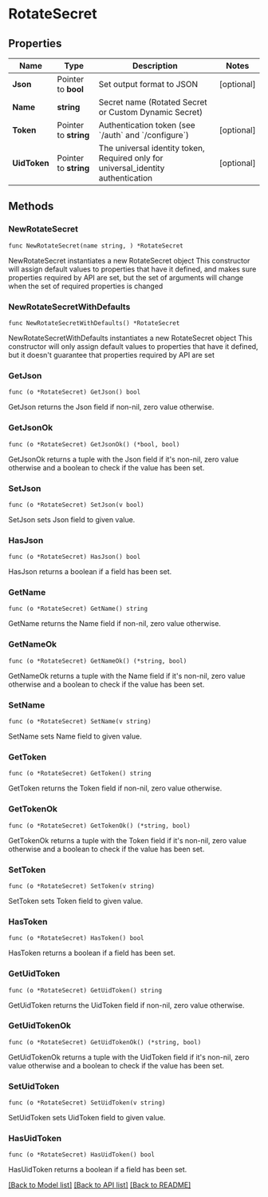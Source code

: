 # RotateSecret

## Properties

Name | Type | Description | Notes
------------ | ------------- | ------------- | -------------
**Json** | Pointer to **bool** | Set output format to JSON | [optional] 
**Name** | **string** | Secret name (Rotated Secret or Custom Dynamic Secret) | 
**Token** | Pointer to **string** | Authentication token (see &#x60;/auth&#x60; and &#x60;/configure&#x60;) | [optional] 
**UidToken** | Pointer to **string** | The universal identity token, Required only for universal_identity authentication | [optional] 

## Methods

### NewRotateSecret

`func NewRotateSecret(name string, ) *RotateSecret`

NewRotateSecret instantiates a new RotateSecret object
This constructor will assign default values to properties that have it defined,
and makes sure properties required by API are set, but the set of arguments
will change when the set of required properties is changed

### NewRotateSecretWithDefaults

`func NewRotateSecretWithDefaults() *RotateSecret`

NewRotateSecretWithDefaults instantiates a new RotateSecret object
This constructor will only assign default values to properties that have it defined,
but it doesn't guarantee that properties required by API are set

### GetJson

`func (o *RotateSecret) GetJson() bool`

GetJson returns the Json field if non-nil, zero value otherwise.

### GetJsonOk

`func (o *RotateSecret) GetJsonOk() (*bool, bool)`

GetJsonOk returns a tuple with the Json field if it's non-nil, zero value otherwise
and a boolean to check if the value has been set.

### SetJson

`func (o *RotateSecret) SetJson(v bool)`

SetJson sets Json field to given value.

### HasJson

`func (o *RotateSecret) HasJson() bool`

HasJson returns a boolean if a field has been set.

### GetName

`func (o *RotateSecret) GetName() string`

GetName returns the Name field if non-nil, zero value otherwise.

### GetNameOk

`func (o *RotateSecret) GetNameOk() (*string, bool)`

GetNameOk returns a tuple with the Name field if it's non-nil, zero value otherwise
and a boolean to check if the value has been set.

### SetName

`func (o *RotateSecret) SetName(v string)`

SetName sets Name field to given value.


### GetToken

`func (o *RotateSecret) GetToken() string`

GetToken returns the Token field if non-nil, zero value otherwise.

### GetTokenOk

`func (o *RotateSecret) GetTokenOk() (*string, bool)`

GetTokenOk returns a tuple with the Token field if it's non-nil, zero value otherwise
and a boolean to check if the value has been set.

### SetToken

`func (o *RotateSecret) SetToken(v string)`

SetToken sets Token field to given value.

### HasToken

`func (o *RotateSecret) HasToken() bool`

HasToken returns a boolean if a field has been set.

### GetUidToken

`func (o *RotateSecret) GetUidToken() string`

GetUidToken returns the UidToken field if non-nil, zero value otherwise.

### GetUidTokenOk

`func (o *RotateSecret) GetUidTokenOk() (*string, bool)`

GetUidTokenOk returns a tuple with the UidToken field if it's non-nil, zero value otherwise
and a boolean to check if the value has been set.

### SetUidToken

`func (o *RotateSecret) SetUidToken(v string)`

SetUidToken sets UidToken field to given value.

### HasUidToken

`func (o *RotateSecret) HasUidToken() bool`

HasUidToken returns a boolean if a field has been set.


[[Back to Model list]](../README.md#documentation-for-models) [[Back to API list]](../README.md#documentation-for-api-endpoints) [[Back to README]](../README.md)


